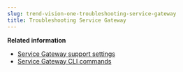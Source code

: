 ```yaml
---
slug: trend-vision-one-troubleshooting-service-gateway
title: Troubleshooting Service Gateway
---
```


**Related information**

- [Service Gateway support settings](service-gateway-support-settings.md "Collect service logs or enable remote support when troubleshooting your Service Gateway with the support provider.")
- [Service Gateway CLI commands](service-gateway-cli-commands.md "A list of available CLI commands for managing the Service Gateway virtual appliance.")
